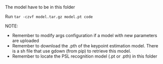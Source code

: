 The model have to be in this folder

Run 
```tar -czvf model.tar.gz model.pt code```

NOTE: 
* Remember to modify args configuration if a model with new parameters are uploaded  
* Remember to download the .pth of the keypoint estimation model. There is a sh file that use gdown (from pip) to retrieve this model.
* Remember to locate the PSL recognition model (.pt or .pth) in this folder 
